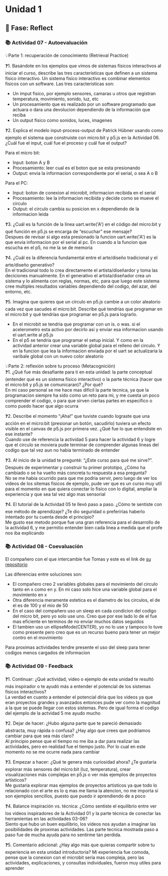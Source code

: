# Unidad 1

## 🤔 Fase: Reflect

### 📚 Actividad 07 - Autoevaluación
💡Parte 1: recuperación de conocimiento (Retrieval Practice)   

❓1. Basándote en los ejemplos que vimos de sistemas físicos interactivos al iniciar el curso, describe las tres características que definen a un sistema físico interactivo.
Un sistema fisico interactivo es combinar elementos fisicos con un software. Las tres caracteristicas son:
+ Un imput fisico, por ejemplo sensores, camaras u otros que registran temperatura, movimiento, sonido, luz, etc
+ Un procesamiento que es realizado por un software programado que actuara o dara una devolucion dependiendo de la información que reciba
+ Un output fisico como sonidos, luces, imagenes
    
❓2. Explica el modelo input-process-output de Patrick Hübner usando como ejemplo el sistema que construiste con micro:bit y p5.js en la Actividad 06. ¿Cuál fue el input, cuál fue el proceso y cuál fue el output?

Para el micro bit:
+ Input: boton A y B
+ Procesamiento: leer cual es el boton que se esta presionando
+ Output: envia la informacion correspondiente por el serial, o sea A o B

Para el PC:
+ Input: boton de conexion al microbit, informacion recibida en el serial
+ Procesamiento: lee la informacion recibida y decide como se mueve el circulo
+ Output: el circulo cambia su posicion en x dependiendo de la informacion leida
    
❓3. ¿Cuál es la función de la línea uart.write('A') en el código del micro:bit y qué función en p5.js se encarga de “escuchar” ese mensaje?   
Despues de revisar si algo esta presionado la funcion uart.write('A') es la que envia informacion por el serial al pc. En cuando a la funcion que escucha en el p5, no me la se de memoria
    
❓4. ¿Cuál es la diferencia fundamental entre el arte/diseño tradicional y el arte/diseño generativo?   
En el tradicional todo lo crea directamente el artista/diseñardor y toma las deciciones manualmente.
En el generativo el artista/diseñador crea un sistema y lo alimenta con reglas, normas, etc, para que luego este sistema cree multiples resultados variables dependiendo del codigo, del azar, del entorno, etc.
    
❓5. Imagina que quieres que un círculo en p5.js cambie a un color aleatorio cada vez que sacudes el micro:bit. Describe qué tendrías que programar en el micro:bit y qué tendrías que programar en p5.js para lograrlo.   
+ En el microbit se tendria que programar con un is. o was. si el acelerometro esta activo por decirlo asi y enviar esa informacion usando el uart.write al p5.js   
+ En el p5 se tendria que programar el setup inicial. Y como en la actividad anterior crear una variable global para el relleno del circulo. Y en la funcion que lea la informacion enviada por el uart se actualizaria la varibale global con un nuevo color aleatorio

💡Parte 2: reflexión sobre tu proceso (Metacognición)   
❓1. ¿Qué fue más desafiante para ti en esta unidad: la parte conceptual (entender qué es un sistema físico interactivo) o la parte técnica (hacer que el micro:bit y p5.js se comunicaran)? ¿Por qué?   
En mi caso personal se me hace mas dificil la parte tecnica, ya que la programacion siempre ha sido como un reto para mi, y me cuesta un poco comprender el codigo, o para que sirven ciertas partes en especifico o como puedo hacer que algo ocurra 
   
❓2. Describe el momento “¡Aha!” que tuviste cuando lograste que una acción en el micro:bit (presionar un botón, sacudirlo) tuviera un efecto visible en el canvas de p5.js por primera vez. ¿Qué fue lo que entendiste en ese instante?   
Cuando use de referencia la actividad 5 para hacer la actividad 6 y logre que el circulo se moviera pude terminar de comprender algunas lineas del codigo que tal vez aun no habia terminado de entender
   
❓3. Al inicio de la unidad te pregunté: “¿Este curso para qué me sirve?”. Después de experimentar y construir tu primer prototipo, ¿Cómo ha cambiado o se ha vuelto más concreta tu respuesta a esa pregunta?   
No se me habia ocurrido para que me podria servir, pero luego de ver los videos de los sitemas fisicos de ejemplo, pude ver que es un curso muy util para el momento en que quiera conectar lo fisico con lo digital, ampliar la experiencia y que sea tal vez algo mas sensorial
   
❓4. El tutorial de la Actividad 05 te llevó paso a paso. ¿Cómo te sentiste con ese método de aprendizaje? ¿Te dio seguridad o preferirías haberlo intentado por tu cuenta desde el principio?   
Me gusto ese metodo porque fue una gran referencia para el desarrollo de la actividad 6, y me permitio entender bien cada linea a medida que el profe nos iba explicando

### 📚 Actividad 08 - Coevaluación
El compañero con el que intercambie fue Tomas y este es el link de [su repositorio](https://github.com/jfUPB/interactivos1-2025-20-Tomasm12/blob/unidad1/apply/unidad-1/apply.md)

Las diferencias entre soluciones son:
+ El compañero creo 2 variables globales para el movimiento del circulo tanto en x como en y. En mi caso solo hice una variable global para el movimiento en x
+ Otra diferencia meramente estetica es el diametro de los circulos, el de el es de 100 y el mio de 50
+ En el caso del compañero uso un sleep en cada condicion del codigo del micro bit, pero yo solo use uno. Creo que por ese lado lo de el fue mas eficiente en terminos de no enviar muchos datos seguidos
+ El tambien uso un ellipseMode(CENTER), yo no lo use y tampoco lo tuve como presente pero creo que es un recurso bueno para tener un mejor contro en el movimiento

Para proximas actividades tendre presente el uso del sleep para tener codigos menos cargados de informacion

### 📚 Actividad 09 - Feedback   
❓1. Continuar: ¿Qué actividad, video o ejemplo de esta unidad te resultó más inspirador o te ayudó más a entender el potencial de los sistemas físicos interactivos?   
La verdad en cuanto a entender el potencial diria que los videos ya que eran proyectos grandes y avanzados entonces pude ver como la magnitud a la que se puede llegar con estos sistemas. Pero de igual forma el codigo del ejemplo de la actvidad 5 me ayudo mucho

❓2. Dejar de hacer: ¿Hubo alguna parte que te pareció demasiado abstracta, muy rápida o confusa? ¿Hay algo que crees que podríamos cambiar para que sea más claro?   
Al principio pense que el tiempo no me iba a dar para realizar las actividades, pero en realidad fue el tiempo justo. Por lo cual en este momento no se me ocurre nada para cambiar

❓3. Empezar a hacer: ¿Qué te genera más curiosidad ahora? ¿Te gustaría explorar más sensores del micro:bit (luz, temperatura), crear visualizaciones más complejas en p5.js o ver más ejemplos de proyectos artísticos?   
Me gustaria explorar mas ejemplos de proyectos artisticos ya que todo lo relacionado con el arte es lo q mas me llama la atencion, no me importa si son ejemplos sencillos, puesto que puedo ir aprendiendo de a poco

❓4. Balance inspiración vs. técnica: ¿Cómo sentiste el equilibrio entre ver los videos inspiradores de la Actividad 01 y la parte técnica de conectar las herramientas en las actividades 03-06?   
Siento que hubo un buen equilibrio, los videos nos ayudan a imaginar las posibilidades de proximas actividades. Las parte tecnica mostrada paso a paso fue de mucha ayuda para no sentirme tan perdida.

❓5. Comentario adicional: ¿Hay algo más que quieras compartir sobre tu experiencia en esta unidad introductoria?
Mi experiencia fue comoda, pense que la conexion con el microbit seria mas compleja, pero las actividades, explicaciones, y consultas individuales, fueron muy utiles para aprender

